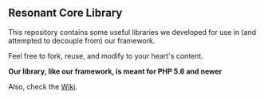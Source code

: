 ## Resonant Core Library

This repository contains some useful libraries we developed for use in (and attempted to decouple from) our framework.

Feel free to fork, reuse, and modify to your heart's content.

**Our library, like our framework, is meant for PHP 5.6 and newer**

Also, check the [Wiki](https://github.com/resonantcore/lib/wiki).
